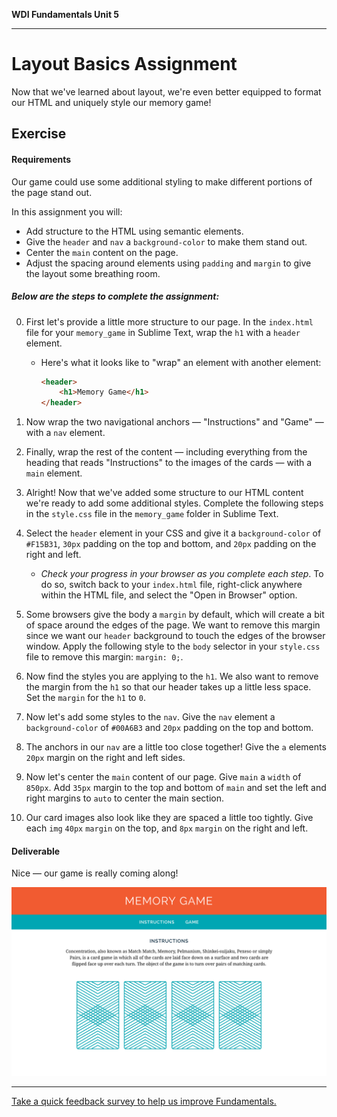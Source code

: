 **WDI Fundamentals Unit 5**

---

# Layout Basics Assignment

Now that we've learned about layout, we're even better equipped to format our HTML and uniquely style our memory game!

## Exercise

#### Requirements

Our game could use some additional styling to make different portions of the page stand out. 

In this assignment you will:

- Add structure to the HTML using semantic elements.
- Give the `header` and `nav` a `background-color` to make them stand out.
- Center the `main` content on the page.
- Adjust the spacing around elements using `padding` and `margin` to give the layout some breathing room.

##### Below are the steps to complete the assignment:

0. First let's provide a little more structure to our page. In the `index.html` file for your `memory_game` in Sublime Text, wrap the `h1` with a `header` element.

	- Here's what it looks like to "wrap" an element with another element:

		```html
		<header>
			<h1>Memory Game</h1>
		</header>
		```

0. Now wrap the two navigational anchors &mdash;  "Instructions" and "Game" &mdash; with a `nav` element.

0. Finally, wrap the rest of the content &mdash; including everything from the heading that reads "Instructions" to the images of the cards &mdash; with a `main` element.

0. Alright! Now that we've added some structure to our HTML content we're ready to add some additional styles. Complete the following steps in the `style.css` file in the `memory_game` folder in Sublime Text.

0. Select the `header` element in your CSS and give it a `background-color` of `#F15B31`, `30px` padding on the top and bottom, and `20px` padding on the right and left.

	- _Check your progress in your browser as you complete each step_. To do so, switch back to your `index.html` file, right-click anywhere within the HTML file, and select the "Open in Browser" option.

0. Some browsers give the body a `margin` by default, which will create a bit of space around the edges of the page. We want to remove this margin since we want our `header` background to touch the edges of the browser window. Apply the following style to the `body` selector in your `style.css` file to remove this margin: `margin: 0;`.

0. Now find the styles you are applying to the `h1`. We also want to remove the margin from the `h1` so that our header takes up a little less space. Set the `margin` for the `h1` to `0`.

0. Now let's add some styles to the `nav`. Give the `nav` element a `background-color` of `#00A6B3` and `20px` padding on the top and bottom.

0. The anchors in our `nav` are a little too close together! Give the `a` elements `20px` margin on the right and left sides.

0. Now let's center the `main` content of our page. Give `main` a `width` of `850px`. Add `35px` margin to the top and bottom of `main` and set the left and right margins to `auto` to center the main section.

0. Our card images also look like they are spaced a little too tightly. Give each `img` `40px` `margin` on the top, and `8px` `margin` on the right and left.



#### Deliverable

Nice — our game is really coming along!


![](assets/layout-basics-assignment/memory-game.png)

---
[Take a quick feedback survey to help us improve Fundamentals.](pulse-check.md)